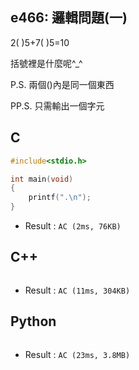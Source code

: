 ## e466: 邏輯問題(一)
2( )5+7( )5=10

括號裡是什麼呢^_^

P.S. 兩個()內是同一個東西

PP.S. 只需輸出一個字元

## C
```C
#include<stdio.h>

int main(void)
{
	printf(".\n");
}
```
 * Result : `AC (2ms, 76KB)`

## C++
```C++

```
 * Result : `AC (11ms, 304KB)`

## Python
```python

```
 * Result : `AC (23ms, 3.8MB)`
